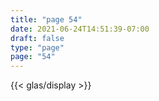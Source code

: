 ```yaml
---
title: "page 54"
date: 2021-06-24T14:51:39-07:00
draft: false
type: "page"
page: "54"
---
```


{{< glas/display >}}
